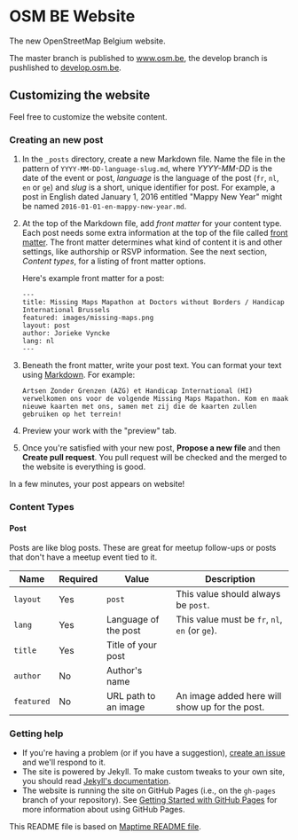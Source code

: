 # OSM BE Website

The new OpenStreetMap Belgium website.

The master branch is published to www.osm.be, the develop branch is pushlished to [develop.osm.be](http://develop.osm.be).

## Customizing the website

Feel free to customize the website content.

### Creating an new post

1. In the `_posts` directory, create a new Markdown file. Name the file in the pattern of `YYYY-MM-DD-language-slug.md`, where *YYYY-MM-DD* is the date of the event or post, *language* is the language of the post (`fr`, `nl`, `en` or `ge`) and *slug* is a short, unique identifier for post. For example, a post in English dated January 1, 2016 entitled "Mappy New Year" might be named `2016-01-01-en-mappy-new-year.md`.

2. At the top of the Markdown file, add *front matter* for your content type. Each post needs some extra information at the top of the file called [front matter](http://jekyllrb.com/docs/frontmatter/). The front matter determines what kind of content it is and other settings, like authorship or RSVP information. See the next section, _Content types_, for a listing of front matter options.

   Here's example front matter for a post:

   ```
   ---
   title: Missing Maps Mapathon at Doctors without Borders / Handicap International Brussels 
   featured: images/missing-maps.png
   layout: post
   author: Jorieke Vyncke
   lang: nl
   ---
   ```

3. Beneath the front matter, write your post text. You can format your text using [Markdown](http://daringfireball.net/projects/markdown/syntax). For example:

   ```
   Artsen Zonder Grenzen (AZG) et Handicap International (HI) verwelkomen ons voor de volgende Missing Maps Mapathon. Kom en maak nieuwe kaarten met ons, samen met zij die de kaarten zullen gebruiken op het terrein! 
   ```

4. Preview your work with the "preview" tab.

5. Once you're satisfied with your new post, **Propose a new file** and then **Create pull request**. You pull request will be checked and the merged to the website is everything is good.

In a few minutes, your post appears on website!

### Content Types

#### Post

Posts are like blog posts. These are great for meetup follow-ups or posts that don't have a meetup event tied to it.

| Name | Required | Value | Description |
| --- | --- | --- | --- |
| `layout` | Yes | `post` | This value should always be `post`. |
| `lang` | Yes | Language of the post | This value must be `fr`, `nl`, `en` (or `ge`). |
| `title` | Yes | Title of your post |
| `author` | No | Author's name |
| `featured` | No | URL path to an image | An image added here will show up for the post. |


### Getting help

- If you're having a problem (or if you have a suggestion), [create an issue](https://github.com/osmbe/website/issues) and we'll respond to it.
- The site is powered by Jekyll. To make custom tweaks to your own site, you should read [Jekyll's documentation](http://jekyllrb.com/docs/home/).
- The website is running the site on GitHub Pages (i.e., on the `gh-pages` branch of your repository). See [Getting Started with GitHub Pages](https://guides.github.com/features/pages/) for more information about using GitHub Pages.


This README file is based on [Maptime README file](https://github.com/maptime/starter).
